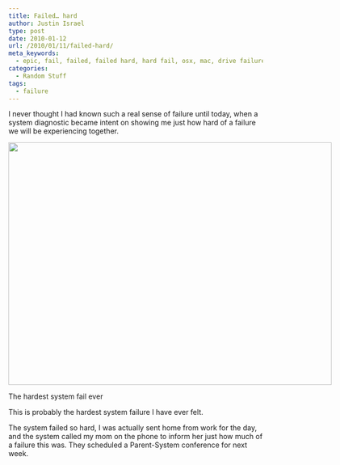 ```yaml
---
title: Failed… hard
author: Justin Israel
type: post
date: 2010-01-12
url: /2010/01/11/failed-hard/
meta_keywords:
  - epic, fail, failed, failed hard, hard fail, osx, mac, drive failure, drive test
categories:
  - Random Stuff
tags:
  - failure
---
```

I never thought I had known such a real sense of failure until today, when a system diagnostic became intent on showing me just how hard of a failure we will be experiencing together.

<!--more-->

<div id="attachment_47" style="width: 650px" class="wp-caption alignnone">
  <a href="/wp-content/uploads/2010/01/IMG950087.jpg" rel="lightbox[46]"><img class="size-full wp-image-47" title="IMG950087" src="/wp-content/uploads/2010/01/IMG950087.jpg" alt="" width="640" height="480" /></a>
  
  <p class="wp-caption-text">
    The hardest system fail ever
  </p>
</div>

This is probably the hardest system failure I have ever felt.

The system failed so hard, I was actually sent home from work for the day, and the system called my mom on the phone to inform her just how much of a failure this was. They scheduled a Parent-System conference for next week.